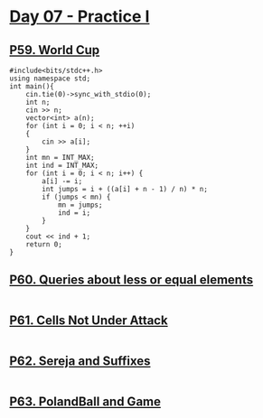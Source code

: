 # [Day 07 - Practice I](https://codeforces.com/group/yg7WhsFsAp/contest/355505)

## [P59. World Cup](https://codeforces.com/group/yg7WhsFsAp/contest/355505/problem/P59)

```
#include<bits/stdc++.h>
using namespace std;
int main(){
    cin.tie(0)->sync_with_stdio(0);
    int n;
    cin >> n;
    vector<int> a(n);
    for (int i = 0; i < n; ++i)
    {
        cin >> a[i];
    }
    int mn = INT_MAX;
    int ind = INT_MAX;
    for (int i = 0; i < n; i++) {
        a[i] -= i;
        int jumps = i + ((a[i] + n - 1) / n) * n;
        if (jumps < mn) {
            mn = jumps;
            ind = i;
        }
    }
    cout << ind + 1;
    return 0;
}
```


## [P60. Queries about less or equal elements](https://codeforces.com/group/yg7WhsFsAp/contest/355505/problem/P60)

```

```


## [P61. Cells Not Under Attack](https://codeforces.com/group/yg7WhsFsAp/contest/355505/problem/P61)

```

```


## [P62. Sereja and Suffixes](https://codeforces.com/group/yg7WhsFsAp/contest/355505/problem/P62)

```

```


## [P63. PolandBall and Game](https://codeforces.com/group/yg7WhsFsAp/contest/355505/problem/P63)

```

```

